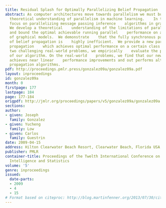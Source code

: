 ```yaml
---
title: Residual Splash for Optimally Parallelizing Belief Propagation
abstract: As computer architectures move towards parallelism we must build a    new
  theoretical understanding of parallelism in machine learning.    In this paper we
  focus on parallelizing message passing inference    algorithms in graphical models.
  We develop a theoretical    understanding of the limitations of parallelism in belief    propagation
  and bound the optimal achievable running parallel    performance on a certain class
  of graphical models.  We demonstrate    that the fully synchronous parallelization
  of belief propagation is    highly inefficient.  We provide a new parallel belief
  propagation    which achieves optimal performance on a certain class of graphical    models.  Using
  two challenging real-world problems, we empirically    evaluate the performance
  of our algorithm. On the real-world    problems, we find that our new algorithm
  achieves near linear    performance improvements and out performs alternative parallel    belief
  propagation algorithms.
pdf: http://proceedings.pmlr.press/gonzalez09a/gonzalez09a.pdf
layout: inproceedings
id: gonzalez09a
month: 0
firstpage: 177
lastpage: 184
page: 177-184
origpdf: http://jmlr.org/proceedings/papers/v5/gonzalez09a/gonzalez09a.pdf
sections: 
author:
- given: Joseph
  family: Gonzalez
- given: Yucheng
  family: Low
- given: Carlos
  family: Guestrin
date: 2009-04-15
address: Hilton Clearwater Beach Resort, Clearwater Beach, Florida USA
publisher: PMLR
container-title: Proceedings of the Twelth International Conference on Artificial
  Intelligence and Statistics
volume: '5'
genre: inproceedings
issued:
  date-parts:
  - 2009
  - 4
  - 15
# Format based on citeproc: http://blog.martinfenner.org/2013/07/30/citeproc-yaml-for-bibliographies/
---
```

